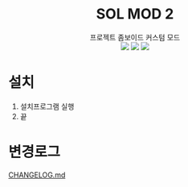 <h1 align="center" >SOL MOD 2</h1>
<div align="center">
프로젝트 좀보이드 커스텀 모드
<br>
<img src="https://img.shields.io/static/v1?label=game&message=Project Zomboid&color=success&style=for-the-badge&logo=steam">
<img src="https://img.shields.io/static/v1?label=author&message=그저 사람%230771&color=success&style=for-the-badge&logo=discord">
<img src="https://img.shields.io/static/v1?label=lastest version&message=2.0.0&color=success&style=for-the-badge&logo=github">
</div>

# 설치

1. 설치프로그램 실행
2. 끝

# 변경로그

[CHANGELOG.md](./CHANGELOG.md)
